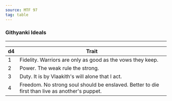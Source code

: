 ```yaml
---
source: MTF 97
tag: table
---
```


### Githyanki Ideals
---
|d4|Trait|
|----|------------|
|1|Fidelity. Warriors are only as good as the vows they keep.|
|2|Power. The weak rule the strong.|
|3|Duty. It is by Vlaakith's will alone that I act.|
|4|Freedom. No strong soul should be enslaved. Better to die first than live as another's puppet.|

